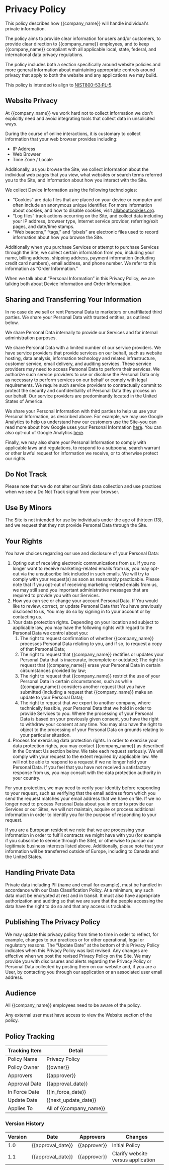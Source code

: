 # Privacy Policy

This policy describes how {{company_name}} will handle individual's private information.  

The policy aims to provide clear information for users and/or customers, to provide clear direction to {{company_name}} employees, and to keep {{company_name}} compliant with all applicable local, state, federal, and international data privacy regulations.

The policy includes both a section specifically around website policies and more general information about maintaining appropriate controls around privacy that apply to both the website and any applications we may build.

This policy is intended to align to [NIST800-53:PL-5](https://nvd.nist.gov/800-53/Rev4/control/PL-5).

## Website Privacy

At {{company_name}} we work hard not to collect information we don't explicitly need and avoid integrating tools that collect data in unsolicited ways.

During the course of online interactions, it is customary to collect information that your web browser provides including:

* IP Address
* Web Browser
* Time Zone / Locale

Additionally, as you browse the Site, we collect information about the individual web pages that you view, what websites or search terms referred you to the Site, and information about how you interact with the Site.

We collect Device Information using the following technologies:

* “Cookies” are data files that are placed on your device or computer and often include an anonymous unique identifier.  For more information about cookies, and how to disable cookies, visit [allaboutcookies.org](http://www.allaboutcookies.org).
* “Log files” track actions occurring on the Site, and collect data including your IP address, browser type, Internet service provider, referring/exit pages, and date/time stamps.
* “Web beacons,” “tags,” and “pixels” are electronic files used to record information about how you browse the Site.

Additionally when you purchase Services or attempt to purchase Services through the Site, we collect certain information from you, including your name, billing address, shipping address, payment information (including credit card numbers), email address, and phone number. We refer to this information as “Order Information.”

When we talk about “Personal Information” in this Privacy Policy, we are talking both about Device Information and Order Information.

## Sharing and Transferring Your Information

In no case do we sell or rent Personal Data to marketers or unaffiliated third parties.  We share your Personal Data with trusted entities, as outlined below.

We share Personal Data internally to provide our Services and for internal administration purposes.

We share Personal Data with a limited number of our service providers. We have service providers that provide services on our behalf, such as website hosting, data analysis, information technology and related infrastructure, customer service, email delivery, and auditing services. These service providers may need to access Personal Data to perform their services. We authorize such service providers to use or disclose the Personal Data only as necessary to perform services on our behalf or comply with legal requirements. We require such service providers to contractually commit to protect the security and confidentiality of Personal Data they process on our behalf. Our service providers are predominantly located in the United States of America.

We share your Personal Information with third parties to help us use your Personal Information, as described above.  For example, we may use Google Analytics to help us understand how our customers use the Site–you can read more about how Google uses your Personal Information [here](https://www.google.com/intl/en/policies/privacy/). You can also opt-out of Google Analytics [here](https://tools.google.com/dlpage/gaoptout).

Finally, we may also share your Personal Information to comply with applicable laws and regulations, to respond to a subpoena, search warrant or other lawful request for information we receive, or to otherwise protect our rights.

## Do Not Track

Please note that we do not alter our Site’s data collection and use practices when we see a Do Not Track signal from your browser.

## Use By Minors

The Site is not intended for use by individuals under the age of thirteen (13), and we request that they not provide Personal Data through the Site.

## Your Rights

You have choices regarding our use and disclosure of your Personal Data:

1. Opting out of receiving electronic communications from us. If you no longer want to receive marketing-related emails from us, you may opt-out via the unsubscribe link included in such emails. We will try to comply with your request(s) as soon as reasonably practicable. Please note that if you opt-out of receiving marketing-related emails from us, we may still send you important administrative messages that are required to provide you with our Services.
1. How you can see or change your account Personal Data. If You would like to review, correct, or update Personal Data that You have previously disclosed to us, You may do so by signing in to your account or by contacting us.
1. Your data protection rights. Depending on your location and subject to applicable law, you may have the following rights with regard to the Personal Data we control about you:
    1. The right to request confirmation of whether {{company_name}} processes Personal Data relating to you, and if so, to request a copy of that Personal Data;
    1. The right to request that {{company_name}} rectifies or updates your Personal
   Data that is inaccurate, incomplete or outdated; The right to request that {{company_name}} erase your Personal Data in certain circumstances provided by law;
    1. The right to request that {{company_name}} restrict the use of your Personal Data in certain circumstances, such as while {{company_name}} considers another request that you have submitted (including a request that {{company_name}} make an update to your Personal Data);
    1. The right to request that we export to another company, where technically feasible, your Personal Data that we hold in order to provide Services to you. Where the processing of your Personal Data is based on your previously given consent, you have the right to withdraw your consent at any time. You may also have the right to object to the processing of your Personal Data on grounds relating to your particular situation.
1. Process for exercising data protection rights. In order to exercise your data protection rights, you may contact {{company_name}} as described in the Contact Us section below. We take each request seriously. We will comply with your request to the extent required by applicable law. We will not be able to respond to a request if we no longer hold your Personal Data. If you feel that you have not received a satisfactory response from us, you may consult with the data protection authority in your country.

For your protection, we may need to verify your identity before responding to your request, such as verifying that the email address from which you send the request matches your email address that we have on file. If we no longer need to process Personal Data about you in order to provide our Services or our Sites, we will not maintain, acquire or process additional information in order to identify you for the purpose of responding to your request.

If you are a European resident we note that we are processing your information in order to fulfill contracts we might have with you (for example if you subscribe to service through the Site), or otherwise to pursue our legitimate business interests listed above. Additionally, please note that your information will be transferred outside of Europe, including to Canada and the United States.

## Handling Private Data

Private data including PII (name and email for example), must be handled in accordance with our Data Classification Policy.  At a minimum, any such data must be encrypted at rest and in transit.  It must also have appropriate authorization and auditing so that we are sure that the people accessing the data have the right to do so and that any access is trackable.

## Publishing The Privacy Policy

We may update this privacy policy from time to time in order to reflect, for example, changes to our practices or for other operational, legal or regulatory reasons. The “Update Date" at the bottom of this Privacy Policy indicates when this Privacy Policy was last revised. Any changes are effective when we post the revised Privacy Policy on the Site. We may provide you with disclosures and alerts regarding the Privacy Policy or Personal Data collected by posting them on our website and, if you are a User, by contacting you through our application or an associated user email address.

## Audience

All {{company_name}} employees need to be aware of the policy.  

Any external user must have access to view the Website section of the policy.

## Policy Tracking

| Tracking Item   | Detail |
|-----------------|--------|
| Policy Name     | Privacy Policy |
| Policy Owner    | {{owner}} |
| Approvers       | {{approver}} |
| Approval Date   | {{approval_date}} |
| In Force Date   | {{in_force_date}} |
| Update Date     | {{next_update_date}} |
| Applies To      | All of {{company_name}} |

### Version History

| Version | Date | Approvers | Changes |
|--|--|--|--|
| 1.0 | {{approval_date}} | {{approver}} | Initial Policy |
| 1.1 | {{approval_date}} | {{approver}} | Clarify website versus application |
